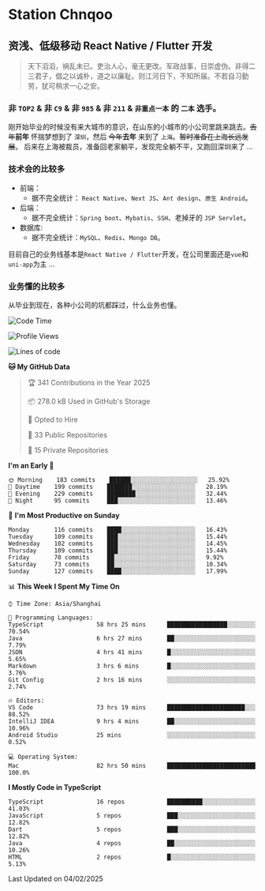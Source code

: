 # Station Chnqoo

## 资浅、低级移动 React Native / Flutter 开发

> 天下滔滔，祸乱未已。吏治人心，毫无更改。军政战事，日崇虚伪。非得二三君子，倡之以诚朴，道之以廉耻。则江河日下，不知所届。不若自习勤劳，犹可稍求一心之安。

### 非 `TOP2` & 非 `C9` & 非 `985` & 非 `211` & `非重点一本` 的 `二本` 选手。

刚开始毕业的时候没有来大城市的意识，在山东的小城市的小公司里跳来跳去。~~去年~~**前年** 怀揣梦想到了 `深圳`，然后 ~~今年~~**去年** 来到了 `上海`。~~暂时准备在上海长远发展~~。
后来在上海被裁员，准备回老家躺平，发现完全躺不平，又跑回深圳来了 ...

### 技术会的比较多

- 前端：
  - 据不完全统计： `React Native`、`Next JS`、`Ant design`、`原生 Android`。
- 后端：
  - 据不完全统计：`Spring boot`、`Mybatis`、`SSH`、老掉牙的 `JSP Servlet`。
- 数据库:
  - 据不完全统计：`MySQL`、`Redis`、`Mongo DB`。

目前自己的业务线基本是`React Native / Flutter`开发，在公司里面还是`vue`和`uni-app`为主 ...

### 业务懂的比较多

从毕业到现在，各种小公司的坑都踩过，什么业务也懂。

<!--START_SECTION:waka-->
![Code Time](http://img.shields.io/badge/Code%20Time-7%2C463%20hrs%2034%20mins-blue)

![Profile Views](http://img.shields.io/badge/Profile%20Views-0-blue)

![Lines of code](https://img.shields.io/badge/From%20Hello%20World%20I%27ve%20Written-424%20Thousand%20lines%20of%20code-blue)

**🐱 My GitHub Data** 

> 🏆 341 Contributions in the Year 2025
 > 
> 📦 278.0 kB Used in GitHub's Storage 
 > 
> 💼 Opted to Hire
 > 
> 📜 33 Public Repositories 
 > 
> 🔑 15 Private Repositories  
 > 
**I'm an Early 🐤** 

```text
🌞 Morning    183 commits    ██████░░░░░░░░░░░░░░░░░░░   25.92% 
🌆 Daytime    199 commits    ███████░░░░░░░░░░░░░░░░░░   28.19% 
🌃 Evening    229 commits    ████████░░░░░░░░░░░░░░░░░   32.44% 
🌙 Night      95 commits     ███░░░░░░░░░░░░░░░░░░░░░░   13.46%

```
📅 **I'm Most Productive on Sunday** 

```text
Monday       116 commits    ████░░░░░░░░░░░░░░░░░░░░░   16.43% 
Tuesday      109 commits    ███░░░░░░░░░░░░░░░░░░░░░░   15.44% 
Wednesday    102 commits    ███░░░░░░░░░░░░░░░░░░░░░░   14.45% 
Thursday     109 commits    ███░░░░░░░░░░░░░░░░░░░░░░   15.44% 
Friday       70 commits     ██░░░░░░░░░░░░░░░░░░░░░░░   9.92% 
Saturday     73 commits     ██░░░░░░░░░░░░░░░░░░░░░░░   10.34% 
Sunday       127 commits    ████░░░░░░░░░░░░░░░░░░░░░   17.99%

```


📊 **This Week I Spent My Time On** 

```text
⌚︎ Time Zone: Asia/Shanghai

💬 Programming Languages: 
TypeScript               58 hrs 25 mins      █████████████████░░░░░░░░   70.54% 
Java                     6 hrs 27 mins       ██░░░░░░░░░░░░░░░░░░░░░░░   7.79% 
JSON                     4 hrs 41 mins       █░░░░░░░░░░░░░░░░░░░░░░░░   5.65% 
Markdown                 3 hrs 6 mins        █░░░░░░░░░░░░░░░░░░░░░░░░   3.76% 
Git Config               2 hrs 16 mins       ░░░░░░░░░░░░░░░░░░░░░░░░░   2.74%

🔥 Editors: 
VS Code                  73 hrs 19 mins      ██████████████████████░░░   88.52% 
IntelliJ IDEA            9 hrs 4 mins        ██░░░░░░░░░░░░░░░░░░░░░░░   10.96% 
Android Studio           25 mins             ░░░░░░░░░░░░░░░░░░░░░░░░░   0.52%

💻 Operating System: 
Mac                      82 hrs 50 mins      █████████████████████████   100.0%

```

**I Mostly Code in TypeScript** 

```text
TypeScript               16 repos            ██████████░░░░░░░░░░░░░░░   41.03% 
JavaScript               5 repos             ███░░░░░░░░░░░░░░░░░░░░░░   12.82% 
Dart                     5 repos             ███░░░░░░░░░░░░░░░░░░░░░░   12.82% 
Java                     4 repos             ██░░░░░░░░░░░░░░░░░░░░░░░   10.26% 
HTML                     2 repos             █░░░░░░░░░░░░░░░░░░░░░░░░   5.13%

```



 Last Updated on 04/02/2025
<!--END_SECTION:waka-->

<!---
ChenqiaoStation/ChenqiaoStation is a ✨ special ✨ repository because its `README.md` (this file) appears on your GitHub profile.
You can click the Preview link to take a look at your changes.
--->
